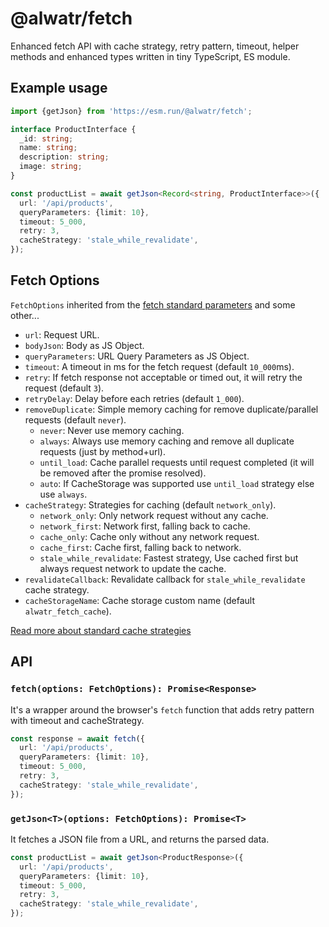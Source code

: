 # @alwatr/fetch

Enhanced fetch API with cache strategy, retry pattern, timeout, helper methods and enhanced types written in tiny TypeScript, ES module.

## Example usage

```ts
import {getJson} from 'https://esm.run/@alwatr/fetch';

interface ProductInterface {
  _id: string;
  name: string;
  description: string;
  image: string;
}

const productList = await getJson<Record<string, ProductInterface>>({
  url: '/api/products',
  queryParameters: {limit: 10},
  timeout: 5_000,
  retry: 3,
  cacheStrategy: 'stale_while_revalidate',
});
```

## Fetch Options

`FetchOptions` inherited from the [fetch standard parameters](https://developer.mozilla.org/en-US/docs/Web/API/fetch#parameters) and some other...

- `url`: Request URL.
- `bodyJson`: Body as JS Object.
- `queryParameters`: URL Query Parameters as JS Object.
- `timeout`: A timeout in ms for the fetch request (default `10_000`ms).
- `retry`: If fetch response not acceptable or timed out, it will retry the request (default `3`).
- `retryDelay`: Delay before each retries (default `1_000`).
- `removeDuplicate`: Simple memory caching for remove duplicate/parallel requests (default `never`).
  - `never`: Never use memory caching.
  - `always`: Always use memory caching and remove all duplicate requests (just by method+url).
  - `until_load`: Cache parallel requests until request completed (it will be removed after the promise resolved).
  - `auto`: If CacheStorage was supported use `until_load` strategy else use `always`.
- `cacheStrategy`: Strategies for caching (default `network_only`).
  - `network_only`: Only network request without any cache.
  - `network_first`: Network first, falling back to cache.
  - `cache_only`: Cache only without any network request.
  - `cache_first`: Cache first, falling back to network.
  - `stale_while_revalidate`: Fastest strategy, Use cached first but always request network to update the cache.
- `revalidateCallback`: Revalidate callback for `stale_while_revalidate` cache strategy.
- `cacheStorageName`: Cache storage custom name (default `alwatr_fetch_cache`).

[Read more about standard cache strategies](https://developer.chrome.com/docs/workbox/caching-strategies-overview/#caching-strategies)

## API

### `fetch(options: FetchOptions): Promise<Response>`

It's a wrapper around the browser's `fetch` function that adds retry pattern with timeout and cacheStrategy.

```ts
const response = await fetch({
  url: '/api/products',
  queryParameters: {limit: 10},
  timeout: 5_000,
  retry: 3,
  cacheStrategy: 'stale_while_revalidate',
});
```

### `getJson<T>(options: FetchOptions): Promise<T>`

It fetches a JSON file from a URL, and returns the parsed data.

```ts
const productList = await getJson<ProductResponse>({
  url: '/api/products',
  queryParameters: {limit: 10},
  timeout: 5_000,
  retry: 3,
  cacheStrategy: 'stale_while_revalidate',
});
```

